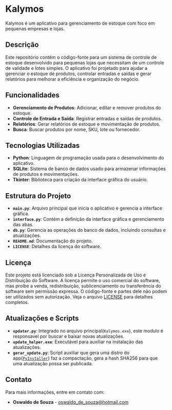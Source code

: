 # Kalymos

Kalymos é um aplicativo para gerenciamento de estoque com foco em pequenas empresas e lojas.

## Descrição

Este repositório contém o código-fonte para um sistema de controle de estoque desenvolvido para pequenas lojas que necessitam de um controle de validade e lotes simples. O aplicativo foi projetado para ajudar a gerenciar o estoque de produtos, controlar entradas e saídas e gerar relatórios para melhorar a eficiência e organização do negócio.

## Funcionalidades

- **Gerenciamento de Produtos**: Adicionar, editar e remover produtos do estoque.
- **Controle de Entrada e Saída**: Registrar entradas e saídas de produtos.
- **Relatórios**: Gerar relatórios de estoque e movimentação de produtos.
- **Busca**: Buscar produtos por nome, SKU, lote ou fornecedor.

## Tecnologias Utilizadas

- **Python**: Linguagem de programação usada para o desenvolvimento do aplicativo.
- **SQLite**: Sistema de banco de dados usado para armazenar informações de produtos e movimentações.
- **Tkinter**: Biblioteca para criação da interface gráfica do usuário.

## Estrutura do Projeto

- **`main.py`**: Arquivo principal que inicia o aplicativo e gerencia a interface gráfica.
- **`interface.py`**: Contém a definição da interface gráfica e gerenciamento das abas.
- **`db.py`**: Gerencia as operações do banco de dados, incluindo consultas e atualizações.
- **`README.md`**: Documentação do projeto.
- **`LICENSE`**: Detalhes da licença do software.

## Licença

Este projeto está licenciado sob a Licença Personalizada de Uso e Distribuição do Software. A licença permite o uso comercial do software, mas proíbe a venda, redistribuição, sublicenciamento ou transferência do software sem permissão expressa. O código-fonte e partes dele não podem ser utilizados sem autorização. Veja o arquivo [LICENSE](LICENSE) para detalhes completos.

## Atualizações e Scripts
- **`updater.py`**: Integrado no arquivo principal(`Kalymos.exe`), este modulo é responsavel por buscar e baixar novas atualizações.
- **`update_helper.exe`**: Executável para auxiliar na instalação das atualizações.
- **`gerar_update.py`**: Script auxiliar que gera uma distro do app([`PyInstaller`](https://github.com/pyinstaller)) faz a compactação, gera a hash SHA256 para que uma atualização possa ser publicada.

## Contato

Para mais informações, entre em contato com:
- **Oswaldo de Souza** - [oswaldo_de_souza@hotmail.com](mailto:oswaldo_de_souza@hotmail.com)


